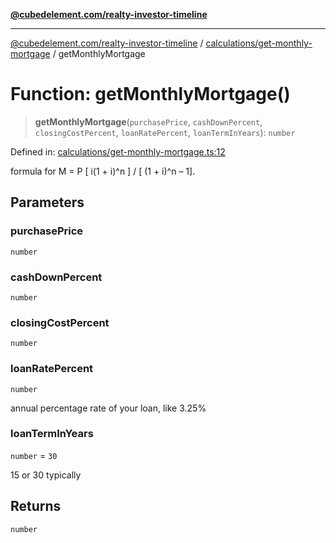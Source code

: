[**@cubedelement.com/realty-investor-timeline**](../../../index.md)

---

[@cubedelement.com/realty-investor-timeline](../../../modules.md) / [calculations/get-monthly-mortgage](../index.md) / getMonthlyMortgage

# Function: getMonthlyMortgage()

> **getMonthlyMortgage**(`purchasePrice`, `cashDownPercent`, `closingCostPercent`, `loanRatePercent`, `loanTermInYears`): `number`

Defined in: [calculations/get-monthly-mortgage.ts:12](https://github.com/kvernon/realty-investor-timeline/blob/d14161e46dc540b751017ae4b2cfca53cbab658c/src/calculations/get-monthly-mortgage.ts#L12)

formula for M = P [ i(1 + i)^n ] / [ (1 + i)^n – 1].

## Parameters

### purchasePrice

`number`

### cashDownPercent

`number`

### closingCostPercent

`number`

### loanRatePercent

`number`

annual percentage rate of your loan, like 3.25%

### loanTermInYears

`number` = `30`

15 or 30 typically

## Returns

`number`
